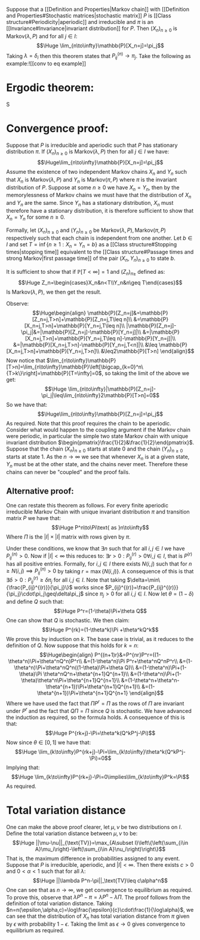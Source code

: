Suppose that a [[Definition and Properties|Markov chain]] with [[Definition and Properties#Stochastic matrices|stochastic matrix]] $P$ is [[Class structure#Periodicity|aperiodic]] and irreducible and $\pi$ is an [[Invariance#Invariance|invariant distribution]] for $P$. Then $(X_n)_{n\geq0}$ is $\text{Markov}(\lambda,P)$ and for all $j\in I$:$$\Huge \lim_{n\to\infty}\mathbb{P}[X_n=j]=\pi_j$$Taking $\lambda=\delta_i$ then this theorem states that $P_{ij}^{(n)}\to\pi_j$. Take the following as example:![[conv to eq example]]
# Ergodic theorem:

S
# Convergence proof:

Suppose that $P$ is irreducible and aperiodic such that $P$ has stationary distribution $\pi$. If $(X_n)_{n\geq0}$ is $\text{Markov}(\lambda,P)$ then for all $j\in I$ we have:$$\Huge\lim_{n\to\infty}\mathbb{P}[X_n=j]=\pi_j$$Assume the existence of two independent Markov chains $X_n$ and $Y_n$ such that $X_n$ is $\text{Markov}(\lambda,P)$ and $Y_n$ is $\text{Markov}(\pi,P)$ where $\pi$ is the invariant distribution of $P$. Suppose at some $n\geq0$ we have $X_n=Y_n$, then by the memorylessness of Markov chains we must have that the distribution of $X_n$ and $Y_n$ are the same. Since $Y_n$ has a stationary distribution, $X_n$ must therefore have a stationary distribution, it is therefore sufficient to show that $X_n=Y_n$ for some $n\geq0$.

Formally, let $(X_n)_{n\geq0}$ and $(Y_n)_{n\geq0}$ be $\text{Markov}(\lambda,P),\text{Markov}(\pi,P)$ respectively such that each chain is independent from one another. Let $b\in I$ and set $T=\inf\{n\geq1:X_n=Y_n=b\}$ as a [[Class structure#Stopping times|stopping time]] equivalent to the [[Class structure#Passage times and strong Markov|first passage time]] of the pair $(X_n,Y_n)_{n\geq0}$ to state $b$. 

It is sufficient to show that if $\mathbb{P}[T<\infty]=1$ and $(Z_n)_{n\geq}$ defined as:$$\Huge Z_n=\begin{cases}X_n&n<T\\Y_n&n\geq T\end{cases}$$Is $\text{Markov}(\lambda,P)$, we then get the result. 

Observe:$$\Huge\begin{align}
\mathbb{P}[Z_n=j]&=\mathbb{P}[Z_n=j,T>n]+\mathbb{P}[Z_n=j,T\leq n]\\
&=\mathbb{P}[X_n=j,T>n]+\mathbb{P}[Y_n=j,T\leq n]\\
|\mathbb{P}[Z_n=j]-\pi_j|&=|\mathbb{P}[Z_n=j]-\mathbb{P}[Y_n=j]|\\
&=|\mathbb{P}[X_n=j,T>n]+\mathbb{P}[Y_n=j,T\leq n]-\mathbb{P}[Y_n=j]|\\
&=|\mathbb{P}[X_n=j,T>n]-\mathbb{P}[Y_n=j,T<n]|\\
&\leq \mathbb{P}[X_n=j,T>n]+\mathbb{P}[Y_n=j,T>n]\\
&\leq2\mathbb{P}[T>n]
\end{align}$$Now notice that $\lim_{n\to\infty}\mathbb{P}[T>n]=\lim_{n\to\infty}\mathbb{P}\left[\bigcap_{k=0}^n\{T>k\}\right]=\mathbb{P}[T=\infty]=0$, so taking the limit of the above we get:$$\Huge \lim_{n\to\infty}|\mathbb{P}[Z_n=j]-\pi_j|\leq\lim_{n\to\infty}2\mathbb{P}[T>n]=0$$So we have that:$$\Huge\lim_{n\to\infty}\mathbb{P}[Z_n=j]=\pi_j$$As required. Note that this proof requires the chain to be aperiodic. Consider what would happen to the coupling argument if the Markov chain were periodic, in particular the simple two state Markov chain with unique invariant distribution $\begin{pmatrix}\frac{1}{2}&\frac{1}{2}\end{pmatrix}$. Suppose that the chain $(X_n)_{n\geq0}$ starts at state $0$ and the chain $(Y_n)_{n\geq0}$ starts at state $1$. As the $n\to\infty$ we see that whenever $X_n$ is at a given state, $Y_n$ must be at the other state, and the chains never meet. Therefore these chains can never be "coupled" and the proof fails.

## Alternative proof:
One can restate this theorem as follows. For every finite aperiodic irreducible Markov Chain with unique invariant distribution $\pi$ and transition matrix $P$ we have that:$$\Huge P^n\to\Pi\text{ as }n\to\infty$$Where $\Pi$ is the $|I|\times|I|$ matrix with rows given by $\pi$. 

Under these conditions, we know that $\exists n$ such that for all $i,j\in I$ we have $P_{ij}^{(n)}>0$. Now if $|I|<\infty$ this reduces to: $\exists r>0:P_{ij}^{(r)}>0\forall i,j\in I$, that is $P^{(r)}$ has all positive entries. Formally, for $i,j\in I$ there exists $N(i,j)$ such that for $n\geq N(i,j)\implies P_{ij}^{(n)}>0$ by taking $r=\max\{N(i,j)\}$. A consequence of this is that $\exists\delta>0:P_{ij}^{(r)}\geq\delta\pi_j$ for all $i,j\in I$. Note that taking $\delta=\min\{\frac{P_{ij}^{(r)}}{\pi_j}\}$ works since $P_{ij}^{(r)}=\frac{P_{ij}^{(r)}}{\pi_j}\cdot\pi_j\geq\delta\pi_j$ since $\pi_j>0$ for all $i,j\in I$. Now let $\theta=(1-\delta)$ and define $Q$ such that:$$\Huge P^r=(1-\theta)\Pi+\theta Q$$One can show that $Q$ is stochastic. We then claim:$$\Huge P^{rk}=(1-\theta^k)\Pi +\theta^kQ^k$$We prove this by induction on $k$. The base case is trivial, as it reduces to the definition of $Q$. Now suppose that this holds for $k=n$:$$\Huge\begin{align}
P^{(n+1)r}&=P^{nr}P^r=((1-\theta^n)\Pi+\theta^nQ^n)P^r\\
&=(1-\theta^n)\Pi P^r+\theta^nQ^nP^r\\
&=(1-\theta^n)\Pi+\theta^nQ^n((1-\theta)\Pi+\theta Q)\\
&=(1-\theta^n)\Pi+(1-\theta)\Pi \theta^nQ^n+\theta^{n+1}Q^{n+1}\\
&=(1-\theta^n)\Pi+(1-\theta)\theta^n\Pi+\theta^{n+1}Q^{n+1}\\
&=(1-\theta^n+\theta^n-\theta^{n+1})\Pi+\theta^{n+1}Q^{n+1}\\
&=(1-\theta^{n+1})\Pi+\theta^{n+1}Q^{n+1}
\end{align}$$Where we have used the fact that $\Pi P^r=\Pi$ as the rows of $\Pi$ are invariant under $P^r$ and the fact that $Q\Pi=\Pi$ since $Q$ is stochastic. We have advanced the induction as required, so the formula holds. A consequence of this is that:$$\Huge P^{rk+j}-\Pi=\theta^k(Q^kP^j-\Pi)$$Now since $\theta\in[0,1]$ we have that:$$\Huge \lim_{k\to\infty}P^{rk+j}-\Pi=\lim_{k\to\infty}\theta^k(Q^kP^j-\Pi)=0$$Implying that:$$\Huge \lim_{k\to\infty}P^{rk+j}-\Pi=0\implies\lim_{k\to\infty}P^k=\Pi$$As required. 

# Total variation distance

One can make the above proof clearer, let $\mu,\nu$ be two distributions on $I$. Define the total variation distance between $\mu,\nu$ to be:$$\Huge ||\mu-\nu||_{\text{TV}}=\max_{A\subset I}\left\{\left(\sum_{i\in A}\mu_i\right)-\left(\sum_{i\in A}\nu_i\right)\right\}$$That is, the maximum difference in probabilities assigned to any event. Suppose that $P$ is irreducible, aperiodic, and $|I|<\infty$. Then there exists $c>0$ and $0<\alpha<1$ such that for all $\lambda$:$$\Huge ||\lambda P^n-\pi||_\text{TV}\leq c\alpha^n$$One can see that as $n\to\infty$, we get convergence to equilibrium as required. To prove this, observe that $\lambda P^n-\pi=\lambda P^n-\lambda\Pi$. The proof follows from the definition of total variation distance. Taking $n=n(\epsilon,\alpha,c)=\log\frac{\epsilon}{c}\cdot\frac{1}{\log\alpha}$, we can see that the distribution of $X_n$ has total variation distance from $\pi$ given by $\epsilon$ with probability $1-\epsilon$. Taking the limit as $\epsilon\to0$ gives convergence to equilibrium as required.